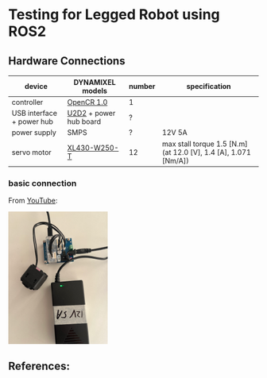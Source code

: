 # Testing for Legged Robot using ROS2

## Hardware Connections

| device | DYNAMIXEL models | number | specification |
| - | - | - | - |
| controller | <a href="https://emanual.robotis.com/docs/en/parts/controller/opencr10/">OpenCR 1.0</a> | 1 | |
| USB interface + power hub | <a href="https://emanual.robotis.com/docs/en/parts/interface/u2d2/">U2D2</a> + power hub board | ? | |
| power supply | SMPS | ? | 12V 5A | 
| servo motor | <a href="https://emanual.robotis.com/docs/en/dxl/x/xl430-w250/">XL430-W250-T</a> | 12 | max stall torque 1.5 [N.m] (at 12.0 [V], 1.4 [A], 1.071 [Nm/A]) |

### basic connection

From <a href="https://www.youtube.com/watch?v=FIj_NULYOKQ">YouTube</a>:

<img src="https://github.com/SphericalCowww/ROS_leggedRobot_testBed/blob/main/basicConnection_DYNAMIXEL.png" width="200">


## References:
